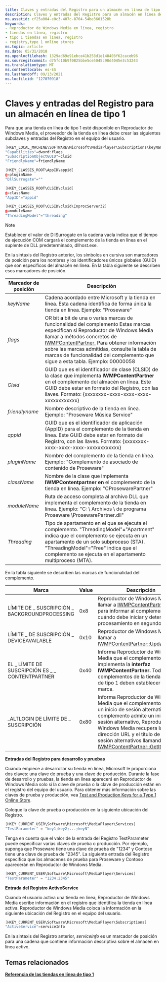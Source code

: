```yaml
---
title: Claves y entradas del Registro para un almacén en línea de tipo 1
description: Claves y entradas del Registro para un almacén en línea de tipo 1
ms.assetid: cf25a004-e0c3-407c-8704-54be3601528b
keywords:
- Reproductor de Windows Media en línea, registro
- tiendas en línea, registro
- tipo 1 tiendas en línea, registro
- registry,type 1 online stores
ms.topic: article
ms.date: 05/31/2018
ms.openlocfilehash: 1329ad69e91ebce41b258d1e148403f62caceb96
ms.sourcegitcommit: d75fc10b9f0825bbe5ce5045c90d4045e3c53243
ms.translationtype: MT
ms.contentlocale: es-ES
ms.lasthandoff: 09/13/2021
ms.locfileid: "127070918"
---
```

# <a name="registry-keys-and-entries-for-a-type-1-online-store"></a>Claves y entradas del Registro para un almacén en línea de tipo 1

Para que una tienda en línea de tipo 1 esté disponible en Reproductor de Windows Media, el proveedor de la tienda en línea debe crear las siguientes subclaves y entradas del Registro en el equipo del usuario.


```C++
[HKEY_LOCAL_MACHINE\SOFTWARE\Microsoft\MediaPlayer\Subscriptions\keyName]
"Capabilities"=dword:flags
"SubscriptionObjectGUID"=clsid
"FriendlyName"=friendlyName

[HKEY_CLASSES_ROOT\AppID\appid]
@=pluginName
"DllSurrogate"=""

[HKEY_CLASSES_ROOT\CLSID\clsid]
@=className
"AppID"="appid"

[HKEY_CLASSES_ROOT\CLSID\clsid\InprocServer32]
@=moduleName
"ThreadingModel"="threading"
```



> [!Note]  
> Establecer el valor de DllSurrogate en la cadena vacía indica que el tiempo de ejecución COM cargará el complemento de la tienda en línea en el suplente de DLL predeterminado, dllhost.exe.

 

En la sintaxis del Registro anterior, los símbolos en cursiva son marcadores de posición para los nombres y los identificadores únicos globales (GUID) que son específicos del almacén en línea. En la tabla siguiente se describen esos marcadores de posición.



| Marcador de posición    | Descripción                                                                                                                                                                                                                                                                                                                     |
|----------------|---------------------------------------------------------------------------------------------------------------------------------------------------------------------------------------------------------------------------------------------------------------------------------------------------------------------------------|
| *keyName*      | Cadena acordado entre Microsoft y la tienda en línea. Esta cadena identifica de forma única la tienda en línea. Ejemplo: "Proseware"<br/>                                                                                                                                                                                   |
| *flags*        | OR bit **a** bit de una o varias marcas de funcionalidad del complemento Estas marcas especifican si Reproductor de Windows Media llamar a métodos concretos de [IWMPContentPartner.](/previous-versions/windows/desktop/api/contentpartner/nn-contentpartner-iwmpcontentpartner) Para obtener información sobre las marcas admitidas, consulte la tabla de marcas de funcionalidad del complemento que sigue a esta tabla. Ejemplo: 00000058<br/> |
| *Clsid*        | GUID que es el identificador de clase (CLSID) de la clase que implementa **IWMPContentPartner** en el complemento del almacén en línea. Este GUID debe estar en formato del Registro, con las llaves. Formato: {xxxxxxxx-xxxx-xxxx-xxxx-xxxxxxxxxxxx}<br/>                                                                  |
| *friendlyname* | Nombre descriptivo de la tienda en línea. Ejemplo: "Proseware Música Service"<br/>                                                                                                                                                                                                                                              |
| *appid*        | GUID que es el identificador de aplicación (AppID) para el complemento de la tienda en línea. Este GUID debe estar en formato del Registro, con las llaves. Formato: {xxxxxxxx-xxxx-xxxx-xxxx-xxxxxxxxxxxx}<br/>                                                                                                                |
| *pluginName*   | Nombre del complemento de la tienda en línea. Ejemplo: "Complemento de asociado de contenido de Proseware"<br/>                                                                                                                                                                                                                                   |
| *className*    | Nombre de la clase que implementa **IWMPContentpartner en** el complemento de la tienda en línea. Ejemplo: "CProsewarePartner"<br/>                                                                                                                                                                                              |
| *moduleName*   | Ruta de acceso completa al archivo DLL que implementa el complemento de la tienda en línea. Ejemplo: "C: \\ Archivos \\ de programa Proseware \\ProsewarePartner.dll"<br/>                                                                                                                                                                         |
| *Threading*    | Tipo de apartamento en el que se ejecuta el complemento. "ThreadingModel"="Apartment" indica que el complemento se ejecuta en un apartamento de un solo subproceso (STA). "ThreadingModel"="Free" indica que el complemento se ejecuta en el apartamento multiproceso (MTA).                                                                                     |



 

En la tabla siguiente se describen las marcas de funcionalidad del complemento.



| Marca                                    | Value | Descripción                                                                                                                                                                                                                                                                 |
|-----------------------------------------|-------|-----------------------------------------------------------------------------------------------------------------------------------------------------------------------------------------------------------------------------------------------------------------------------|
| LÍMITE DE \_ SUSCRIPCIÓN \_ BACKGROUNDPROCESSING | 0x8   | Reproductor de Windows Media llamar a [IWMPContentPartner::Notify](/previous-versions/windows/desktop/api/contentpartner/nf-contentpartner-iwmpcontentpartner-notify) para informar al complemento cuándo debe iniciar y detener el procesamiento en segundo plano.                                                                                                     |
| LÍMITE \_ DE SUSCRIPCIÓN \_ DEVICEAVAILABLE      | 0x10  | Reproductor de Windows Media llamar a [IWMPContentPartner::UpdateDevice](/previous-versions/windows/desktop/api/contentpartner/nf-contentpartner-iwmpcontentpartner-updatedevice).                                                                                                                                                                   |
| EL \_ LÍMITE DE SUSCRIPCIÓN ES \_ \_ CONTENTPARTNER   | 0x40  | Informa Reproductor de Windows Media que el complemento implementa la **interfaz IWMPContentPartner.** Todos los complementos de la tienda en línea de tipo 1 deben establecer esta marca.                                                                                                                         |
| \_ALTLOGIN DE LÍMITE DE \_ SUSCRIPCIÓN             | 0x80  | Informa Reproductor de Windows Media que el complemento admite un inicio de sesión alternativo. Si el complemento admite un inicio de sesión alternativo, Reproductor de Windows Media recupera la dirección URL y el título de inicio de sesión alternativos llamando a [IWMPContentPartner::GetItemInfo](/previous-versions/windows/desktop/api/contentpartner/nf-contentpartner-iwmpcontentpartner-getiteminfo). |



 

**Entradas del Registro para desarrollo y pruebas**

Cuando empiece a desarrollar su tienda en línea, Microsoft le proporciona dos claves: una clave de prueba y una clave de producción. Durante la fase de desarrollo y pruebas, la tienda en línea aparecerá en Reproductor de Windows Media solo si la clave de prueba o la clave de producción están en el registro del equipo del usuario. Para obtener más información sobre las claves de prueba y producción, vea [Test and Production Keys for a Type 1 Online Store](test-and-production-keys-for-a-type-1-online-store.md).

Coloque la clave de prueba o producción en la siguiente ubicación del Registro.


```C++
[HKEY_CURRENT_USER\Software\Microsoft\MediaPlayer\Services]
"TestParameter" = "key1;key2;...;keyN"
```



Tenga en cuenta que el valor de la entrada del Registro TestParameter puede especificar varias claves de prueba o producción. Por ejemplo, suponga que Proseware tiene una clave de prueba de "1234" y Contoso tiene una clave de prueba de "2345". La siguiente entrada del Registro especifica que los almacenes de prueba para Proseware y Contoso aparecerán en Reproductor de Windows Media.


```C++
[HKEY_CURRENT_USER\Software\Microsoft\MediaPlayer\Services]
"TestParameter" = "1234;2345"
```



**Entrada del Registro ActiveService**

Cuando el usuario activa una tienda en línea, Reproductor de Windows Media escribe información en el registro que identifica la tienda en línea activa. Reproductor de Windows Media coloca la información en la siguiente ubicación del Registro en el equipo del usuario.


```C++
[HKEY_CURRENT_USER\Software\Microsoft\MediaPlayer\Subscriptions]
"ActiveService"=serviceInfo
```



En la sintaxis del Registro anterior, *serviceInfo* es un marcador de posición para una cadena que contiene información descriptiva sobre el almacén en línea activo.

## <a name="related-topics"></a>Temas relacionados

<dl> <dt>

[**Referencia de las tiendas en línea de tipo 1**](reference-for-type-1-online-stores.md)
</dt> </dl>

 

 





